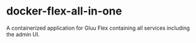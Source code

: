 # docker-flex-all-in-one

A containerized application for Gluu Flex containing all services including the admin UI.
